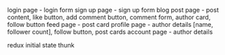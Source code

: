 login page - login form
sign up page - sign up form
blog post page - post content, like button, add comment button, comment form, author card, follow button
feed page - post card
profile page - author details [name, follower count], follow button, post cards
account page - author details

redux
initial state
thunk
